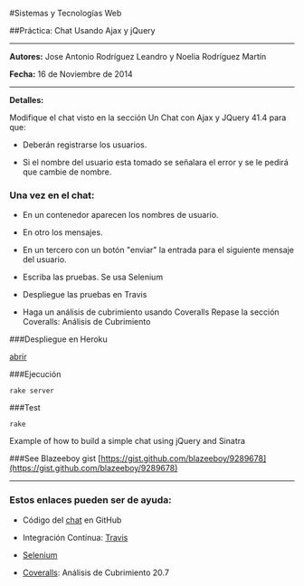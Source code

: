 #Sistemas y Tecnologías Web 

##Práctica: Chat Usando Ajax y jQuery

-------------------------------------------------------------------

**Autores:** Jose Antonio Rodríguez Leandro y Noelia Rodríguez Martín
			 
**Fecha:** 16 de Noviembre de 2014

-------------------------------------------------------------------

**Detalles:**

Modifique el chat visto en la sección Un Chat con Ajax y JQuery 41.4 para que: 

* Deberán registrarse los usuarios.

* Si el nombre del usuario esta tomado se señalara el error y se le pedirá que cambie de nombre.

### Una vez en el chat: 

* En un contenedor aparecen los nombres de usuario.

* En otro los mensajes.

* En un tercero con un botón "enviar" la entrada para el siguiente mensaje del usuario.

* Escriba las pruebas. Se usa Selenium

* Despliegue las pruebas en Travis

* Haga un análisis de cubrimiento usando Coveralls Repase la sección Coveralls: Análisis de Cubrimiento 

###Despliegue en Heroku 	

[abrir](https://chatstw6.herokuapp.com/)

###Ejecución

`rake server`

###Test

`rake`


Example of how to build a simple chat using jQuery and Sinatra

###See 
Blazeeboy gist [https://gist.github.com/blazeeboy/9289678](https://gist.github.com/blazeeboy/9289678)

-------------------------------------------------------------------------------

### Estos enlaces pueden ser de ayuda:

* Código del [chat](https://github.com/crguezl/chat-blazee) en GitHub

* Integración Contínua: [Travis](https://travis-ci.org/)

* [Selenium](http://www.seleniumhq.org/)

* [Coveralls](http://nereida.deioc.ull.es/~lpp/perlexamples/node314.html#section:coveralls): Análisis de Cubrimiento 20.7

